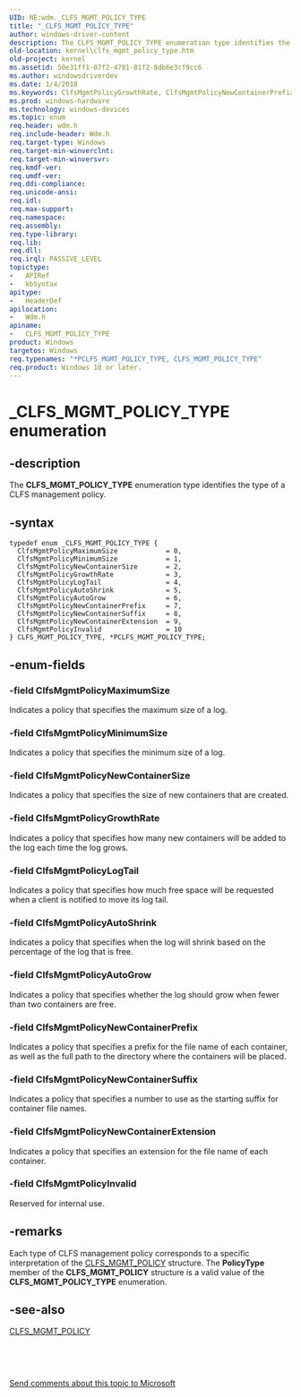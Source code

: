 ```yaml
---
UID: NE:wdm._CLFS_MGMT_POLICY_TYPE
title: "_CLFS_MGMT_POLICY_TYPE"
author: windows-driver-content
description: The CLFS_MGMT_POLICY_TYPE enumeration type identifies the type of a CLFS management policy.
old-location: kernel\clfs_mgmt_policy_type.htm
old-project: kernel
ms.assetid: 50e31ff1-07f2-4781-81f2-8db6e3cf9cc6
ms.author: windowsdriverdev
ms.date: 1/4/2018
ms.keywords: ClfsMgmtPolicyGrowthRate, ClfsMgmtPolicyNewContainerPrefix, ClfsMgmtPolicyLogTail, ClfsMgmtPolicyNewContainerExtension, wdm/ClfsMgmtPolicyMaximumSize, wdm/PCLFS_MGMT_POLICY_TYPE, wdm/ClfsMgmtPolicyNewContainerSize, ClfsMgmtPolicyNewContainerSize, wdm/CLFS_MGMT_POLICY_TYPE, wdm/ClfsMgmtPolicyNewContainerSuffix, wdm/ClfsMgmtPolicyNewContainerExtension, PCLFS_MGMT_POLICY_TYPE, wdm/ClfsMgmtPolicyLogTail, CLFS_MGMT_POLICY_TYPE enumeration [Kernel-Mode Driver Architecture], ClfsMgmtPolicyInvalid, CLFS_MGMT_POLICY_TYPE, ClfsMgmtPolicyMaximumSize, wdm/ClfsMgmtPolicyMinimumSize, wdm/ClfsMgmtPolicyAutoGrow, kernel.clfs_mgmt_policy_type, wdm/ClfsMgmtPolicyAutoShrink, wdm/ClfsMgmtPolicyGrowthRate, _CLFS_MGMT_POLICY_TYPE, ClfsMgmtPolicyNewContainerSuffix, wdm/ClfsMgmtPolicyInvalid, *PCLFS_MGMT_POLICY_TYPE, sysenum_bae8275b-5f70-40fb-ae14-f803eaeb0a42.xml, ClfsMgmtPolicyMinimumSize, ClfsMgmtPolicyAutoGrow, PCLFS_MGMT_POLICY_TYPE enumeration pointer [Kernel-Mode Driver Architecture], wdm/ClfsMgmtPolicyNewContainerPrefix, ClfsMgmtPolicyAutoShrink
ms.prod: windows-hardware
ms.technology: windows-devices
ms.topic: enum
req.header: wdm.h
req.include-header: Wdm.h
req.target-type: Windows
req.target-min-winverclnt: 
req.target-min-winversvr: 
req.kmdf-ver: 
req.umdf-ver: 
req.ddi-compliance: 
req.unicode-ansi: 
req.idl: 
req.max-support: 
req.namespace: 
req.assembly: 
req.type-library: 
req.lib: 
req.dll: 
req.irql: PASSIVE_LEVEL
topictype:
-	APIRef
-	kbSyntax
apitype:
-	HeaderDef
apilocation:
-	Wdm.h
apiname:
-	CLFS_MGMT_POLICY_TYPE
product: Windows
targetos: Windows
req.typenames: "*PCLFS_MGMT_POLICY_TYPE, CLFS_MGMT_POLICY_TYPE"
req.product: Windows 10 or later.
---
```


# _CLFS_MGMT_POLICY_TYPE enumeration


## -description


The <b>CLFS_MGMT_POLICY_TYPE</b> enumeration type identifies the type of a CLFS management policy.


## -syntax


````
typedef enum _CLFS_MGMT_POLICY_TYPE { 
  ClfsMgmtPolicyMaximumSize            = 0,
  ClfsMgmtPolicyMinimumSize            = 1,
  ClfsMgmtPolicyNewContainerSize       = 2,
  ClfsMgmtPolicyGrowthRate             = 3,
  ClfsMgmtPolicyLogTail                = 4,
  ClfsMgmtPolicyAutoShrink             = 5,
  ClfsMgmtPolicyAutoGrow               = 6,
  ClfsMgmtPolicyNewContainerPrefix     = 7,
  ClfsMgmtPolicyNewContainerSuffix     = 8,
  ClfsMgmtPolicyNewContainerExtension  = 9,
  ClfsMgmtPolicyInvalid                = 10
} CLFS_MGMT_POLICY_TYPE, *PCLFS_MGMT_POLICY_TYPE;
````


## -enum-fields




### -field ClfsMgmtPolicyMaximumSize

Indicates a policy that specifies the maximum size of a log. 


### -field ClfsMgmtPolicyMinimumSize

Indicates a policy that specifies the minimum size of a log. 


### -field ClfsMgmtPolicyNewContainerSize

Indicates a policy that specifies the size of new containers that are created.


### -field ClfsMgmtPolicyGrowthRate

Indicates a policy that specifies how many new containers will be added to the log each time the log grows.


### -field ClfsMgmtPolicyLogTail

Indicates a policy that specifies how much free space will be requested when a client is notified to move its log tail. 


### -field ClfsMgmtPolicyAutoShrink

Indicates a policy that specifies when the log will shrink based on the percentage of the log that is free.


### -field ClfsMgmtPolicyAutoGrow

Indicates a policy that specifies whether the log should grow when fewer than two containers are free.


### -field ClfsMgmtPolicyNewContainerPrefix

Indicates a policy that specifies a prefix for the file name of each container, as well as the full path to the directory where the containers will be placed.


### -field ClfsMgmtPolicyNewContainerSuffix

Indicates a policy that specifies a number to use as the starting suffix for container file names.


### -field ClfsMgmtPolicyNewContainerExtension

Indicates a policy that specifies an extension for the file name of each container.


### -field ClfsMgmtPolicyInvalid

Reserved for internal use.


## -remarks


Each type of CLFS management policy corresponds to a specific interpretation of the <a href="..\wdm\ns-wdm-_clfs_mgmt_policy.md">CLFS_MGMT_POLICY</a> structure. The <b>PolicyType</b> member of the <b>CLFS_MGMT_POLICY</b> structure is a valid value of the <b>CLFS_MGMT_POLICY_TYPE</b> enumeration.



## -see-also

<a href="..\wdm\ns-wdm-_clfs_mgmt_policy.md">CLFS_MGMT_POLICY</a>

 

 

<a href="mailto:wsddocfb@microsoft.com?subject=Documentation%20feedback [kernel\kernel]:%20CLFS_MGMT_POLICY_TYPE enumeration%20 RELEASE:%20(1/4/2018)&amp;body=%0A%0APRIVACY STATEMENT%0A%0AWe use your feedback to improve the documentation. We don't use your email address for any other purpose, and we'll remove your email address from our system after the issue that you're reporting is fixed. While we're working to fix this issue, we might send you an email message to ask for more info. Later, we might also send you an email message to let you know that we've addressed your feedback.%0A%0AFor more info about Microsoft's privacy policy, see http://privacy.microsoft.com/en-us/default.aspx." title="Send comments about this topic to Microsoft">Send comments about this topic to Microsoft</a>


